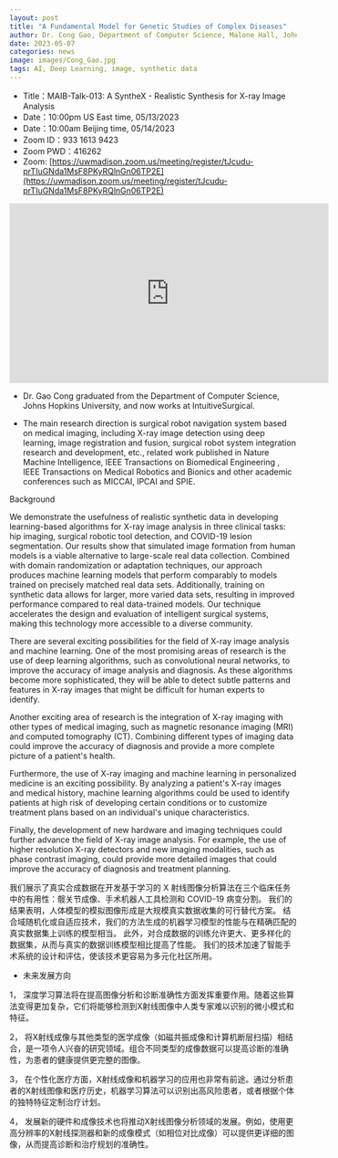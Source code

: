 ```yaml
---
layout: post
title: "A Fundamental Model for Genetic Studies of Complex Diseases"
author: Dr. Cong Gao, Department of Computer Science, Malone Hall, Johns Hopkins University
date: 2023-05-07
categories: news
image: images/Cong_Gao.jpg
tags: AI, Deep Learning, image, synthetic data
---
```


- Title：MAIB-Talk-013: A SyntheX - Realistic Synthesis for X-ray Image Analysis
- Date：10:00pm US East time, 05/13/2023
- Date：10:00am Beijing time, 05/14/2023
- Zoom  ID：933 1613 9423
- Zoom PWD：416262
- Zoom: [https://uwmadison.zoom.us/meeting/register/tJcudu-prTIuGNda1MsF8PKyRQlnGn06TP2E](https://uwmadison.zoom.us/meeting/register/tJcudu-prTIuGNda1MsF8PKyRQlnGn06TP2E)

<p align="center">
<iframe width="560" height="315" src="https://www.youtube.com/embed/hKpz3rairr0" title="YouTube video player" frameborder="0" allow="accelerometer; autoplay; clipboard-write; encrypted-media; gyroscope; picture-in-picture" allowfullscreen></iframe>
</p>

* Dr. Gao Cong graduated from the Department of Computer Science, Johns Hopkins University, and now works at IntuitiveSurgical. 

* The main research direction is surgical robot navigation system based on medical imaging, including X-ray image detection using deep learning, image registration and fusion, surgical robot system integration research and development, etc., related work published in Nature Machine Intelligence, IEEE Transactions on Biomedical Engineering , IEEE Transactions on Medical Robotics and Bionics and other academic conferences such as MICCAI, IPCAI and SPIE.

Background

We demonstrate the usefulness of realistic synthetic data in developing learning-based algorithms for X-ray image analysis in three clinical tasks: hip imaging, surgical robotic tool detection, and COVID-19 lesion segmentation. Our results show that simulated image formation from human models is a viable alternative to large-scale real data collection. Combined with domain randomization or adaptation techniques, our approach produces machine learning models that perform comparably to models trained on precisely matched real data sets. Additionally, training on synthetic data allows for larger, more varied data sets, resulting in improved performance compared to real data-trained models. Our technique accelerates the design and evaluation of intelligent surgical systems, making this technology more accessible to a diverse community.

There are several exciting possibilities for the field of X-ray image analysis and machine learning. One of the most promising areas of research is the use of deep learning algorithms, such as convolutional neural networks, to improve the accuracy of image analysis and diagnosis. As these algorithms become more sophisticated, they will be able to detect subtle patterns and features in X-ray images that might be difficult for human experts to identify.

Another exciting area of research is the integration of X-ray imaging with other types of medical imaging, such as magnetic resonance imaging (MRI) and computed tomography (CT). Combining different types of imaging data could improve the accuracy of diagnosis and provide a more complete picture of a patient's health.

Furthermore, the use of X-ray imaging and machine learning in personalized medicine is an exciting possibility. By analyzing a patient's X-ray images and medical history, machine learning algorithms could be used to identify patients at high risk of developing certain conditions or to customize treatment plans based on an individual's unique characteristics.

Finally, the development of new hardware and imaging techniques could further advance the field of X-ray image analysis. For example, the use of higher resolution X-ray detectors and new imaging modalities, such as phase contrast imaging, could provide more detailed images that could improve the accuracy of diagnosis and treatment planning.

我们展示了真实合成数据在开发基于学习的 X 射线图像分析算法在三个临床任务中的有用性：髋关节成像、手术机器人工具检测和 COVID-19 病变分割。 我们的结果表明，人体模型的模拟图像形成是大规模真实数据收集的可行替代方案。 结合域随机化或自适应技术，我们的方法生成的机器学习模型的性能与在精确匹配的真实数据集上训练的模型相当。 此外，对合成数据的训练允许更大、更多样化的数据集，从而与真实的数据训练模型相比提高了性能。 我们的技术加速了智能手术系统的设计和评估，使该技术更容易为多元化社区所用。

* 未来发展方向

1， 深度学习算法将在提高图像分析和诊断准确性方面发挥重要作用。随着这些算法变得更加复杂，它们将能够检测到X射线图像中人类专家难以识别的微小模式和特征。

2， 将X射线成像与其他类型的医学成像（如磁共振成像和计算机断层扫描）相结合，是一项令人兴奋的研究领域。组合不同类型的成像数据可以提高诊断的准确性，为患者的健康提供更完整的图像。

3， 在个性化医疗方面，X射线成像和机器学习的应用也非常有前途。通过分析患者的X射线图像和医疗历史，机器学习算法可以识别出高风险患者，或者根据个体的独特特征定制治疗计划。

4， 发展新的硬件和成像技术也将推动X射线图像分析领域的发展。例如，使用更高分辨率的X射线探测器和新的成像模式（如相位对比成像）可以提供更详细的图像，从而提高诊断和治疗规划的准确性。
